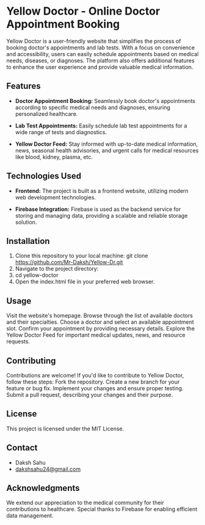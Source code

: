 # Yellow Doctor - Online Doctor Appointment Booking

Yellow Doctor is a user-friendly website that simplifies the process of booking doctor's appointments and lab tests. With a focus on convenience and accessibility, users can easily schedule appointments based on medical needs, diseases, or diagnoses. The platform also offers additional features to enhance the user experience and provide valuable medical information.

## Features

- **Doctor Appointment Booking:** Seamlessly book doctor's appointments according to specific medical needs and diagnoses, ensuring personalized healthcare.

- **Lab Test Appointments:** Easily schedule lab test appointments for a wide range of tests and diagnostics.

- **Yellow Doctor Feed:** Stay informed with up-to-date medical information, news, seasonal health advisories, and urgent calls for medical resources like blood, kidney, plasma, etc.

## Technologies Used

- **Frontend:** The project is built as a frontend website, utilizing modern web development technologies.

- **Firebase Integration:** Firebase is used as the backend service for storing and managing data, providing a scalable and reliable storage solution.

## Installation

1. Clone this repository to your local machine:
   git clone https://github.com/Mr-Daksh/Yellow-Dr.git
2. Navigate to the project directory:
3. cd yellow-doctor
4. Open the index.html file in your preferred web browser.

## Usage

Visit the website's homepage.
Browse through the list of available doctors and their specialties.
Choose a doctor and select an available appointment slot.
Confirm your appointment by providing necessary details.
Explore the Yellow Doctor Feed for important medical updates, news, and resource requests.

## Contributing

Contributions are welcome! If you'd like to contribute to Yellow Doctor, follow these steps:
Fork the repository.
Create a new branch for your feature or bug fix.
Implement your changes and ensure proper testing.
Submit a pull request, describing your changes and their purpose.

## License

This project is licensed under the MIT License.

## Contact

- Daksh Sahu
- dakshsahu24@gmail.com

## Acknowledgments

We extend our appreciation to the medical community for their contributions to healthcare. Special thanks to Firebase for enabling efficient data management.


